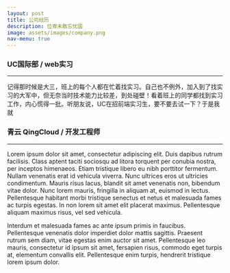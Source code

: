 ```yaml
---
layout: post
title: 公司经历
description: 位卑未敢忘忧国
image: assets/images/company.png
nav-menu: true
---
```

<h3>UC国际部 / web实习 </h3><hr />
记得那时候是大三，班上的每个人都在忙着找实习。自己也不例外，加入到了找实习的大军中，但无奈当时技术能力比较差，到处碰壁！看着班上的同学都找到实习工作，内心慌得一批。听朋友说，UC在招前端实习生，要不要去试一下？于是我就


<h3>青云 QingCloud / 开发工程师</h3><hr />
Lorem ipsum dolor sit amet, consectetur adipiscing elit. Duis dapibus rutrum facilisis. Class aptent taciti sociosqu ad litora torquent per conubia nostra, per inceptos himenaeos. Etiam tristique libero eu nibh porttitor fermentum. Nullam venenatis erat id vehicula viverra. Nunc ultrices eros ut ultricies condimentum. Mauris risus lacus, blandit sit amet venenatis non, bibendum vitae dolor. Nunc lorem mauris, fringilla in aliquam at, euismod in lectus. Pellentesque habitant morbi tristique senectus et netus et malesuada fames ac turpis egestas. In non lorem sit amet elit placerat maximus. Pellentesque aliquam maximus risus, vel sed vehicula.

Interdum et malesuada fames ac ante ipsum primis in faucibus. Pellentesque venenatis dolor imperdiet dolor mattis sagittis. Praesent rutrum sem diam, vitae egestas enim auctor sit amet. Pellentesque leo mauris, consectetur id ipsum sit amet, fersapien risus, commodo eget turpis at, elementum convallis elit. Pellentesque enim turpis, hendrerit tristique lorem ipsum dolor.
